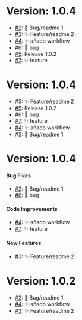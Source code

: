 # Version: 1.0.4

* [#2](https://github.com/RubenZagon/string-calculator-java/pull/2): 🐞 Bug/readme 1
* [#3](https://github.com/RubenZagon/string-calculator-java/pull/3): ✨ Feature/readme 2
* [#4](https://github.com/RubenZagon/string-calculator-java/pull/4): ✨ añado workflow
* [#6](https://github.com/RubenZagon/string-calculator-java/pull/6): 🐞 bug
* [#5](https://github.com/RubenZagon/string-calculator-java/pull/5): Release 1.0.2
* [#7](https://github.com/RubenZagon/string-calculator-java/pull/7): ✨ feature


# Version: 1.0.4

* [#3](https://github.com/RubenZagon/string-calculator-java/pull/3): ✨ Feature/readme 2
* [#5](https://github.com/RubenZagon/string-calculator-java/pull/5): Release 1.0.2
* [#6](https://github.com/RubenZagon/string-calculator-java/pull/6): 🐞 bug
* [#7](https://github.com/RubenZagon/string-calculator-java/pull/7): ✨ feature
* [#4](https://github.com/RubenZagon/string-calculator-java/pull/4): ✨ añado workflow
* [#2](https://github.com/RubenZagon/string-calculator-java/pull/2): 🐞 Bug/readme 1


# Version: 1.0.4


#### Bug Fixes


* [#2](https://github.com/RubenZagon/string-calculator-java/pull/2): 🐞 Bug/readme 1
* [#6](https://github.com/RubenZagon/string-calculator-java/pull/6): 🐞 bug

#### Code Improvements


* [#4](https://github.com/RubenZagon/string-calculator-java/pull/4): ✨ añado workflow
* [#7](https://github.com/RubenZagon/string-calculator-java/pull/7): ✨ feature

#### New Features


* [#3](https://github.com/RubenZagon/string-calculator-java/pull/3): ✨ Feature/readme 2


# Version: 1.0.2

* [#2](https://github.com/RubenZagon/string-calculator-java/pull/2): 🐞 Bug/readme 1
* [#4](https://github.com/RubenZagon/string-calculator-java/pull/4): ✨ añado workflow
* [#3](https://github.com/RubenZagon/string-calculator-java/pull/3): ✨ Feature/readme 2
